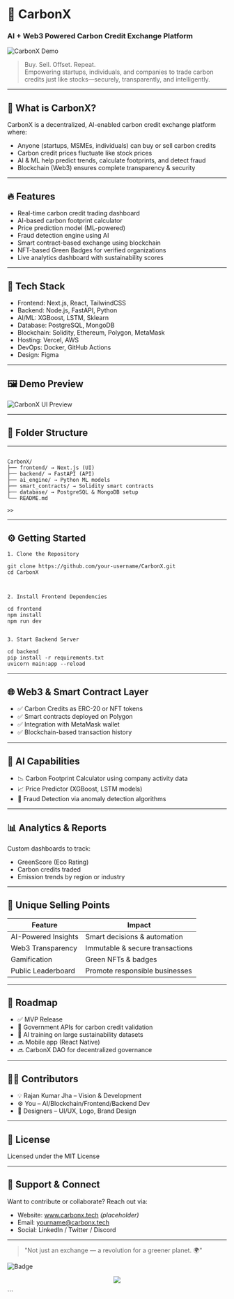 
# 🌿 CarbonX

### AI + Web3 Powered Carbon Credit Exchange Platform

![CarbonX Demo](https://media.giphy.com/media/E7wWQMW76zGy1wVR8I/giphy.gif)

> Buy. Sell. Offset. Repeat.  
> Empowering startups, individuals, and companies to trade carbon credits just like stocks—securely, transparently, and intelligently.

---

## 🌱 What is CarbonX?

CarbonX is a decentralized, AI-enabled carbon credit exchange platform where:

- Anyone (startups, MSMEs, individuals) can buy or sell carbon credits  
- Carbon credit prices fluctuate like stock prices  
- AI & ML help predict trends, calculate footprints, and detect fraud  
- Blockchain (Web3) ensures complete transparency & security  

---

## 🔥 Features

- Real-time carbon credit trading dashboard  
- AI-based carbon footprint calculator  
- Price prediction model (ML-powered)  
- Fraud detection engine using AI  
- Smart contract-based exchange using blockchain  
- NFT-based Green Badges for verified organizations  
- Live analytics dashboard with sustainability scores  

---

## 🧠 Tech Stack

- Frontend: Next.js, React, TailwindCSS  
- Backend: Node.js, FastAPI, Python  
- AI/ML: XGBoost, LSTM, Sklearn  
- Database: PostgreSQL, MongoDB  
- Blockchain: Solidity, Ethereum, Polygon, MetaMask  
- Hosting: Vercel, AWS  
- DevOps: Docker, GitHub Actions  
- Design: Figma  

---

## 🖼️ Demo Preview




![CarbonX UI Preview](https://media.giphy.com/media/5z7rJoa3bNqZI6UeUo/giphy.gif)

---

## 📁 Folder Structure

----
```

CarbonX/
├── frontend/ → Next.js (UI)
├── backend/ → FastAPI (API)
├── ai_engine/ → Python ML models
├── smart_contracts/ → Solidity smart contracts
├── database/ → PostgreSQL & MongoDB setup
└── README.md

>>
```
---

## ⚙️ Getting Started
```
1. Clone the Repository

git clone https://github.com/your-username/CarbonX.git
cd CarbonX



2. Install Frontend Dependencies

cd frontend
npm install
npm run dev


3. Start Backend Server

cd backend
pip install -r requirements.txt
uvicorn main:app --reload

```
---

## 🌐 Web3 & Smart Contract Layer

- ✅ Carbon Credits as ERC-20 or NFT tokens  
- ✅ Smart contracts deployed on Polygon  
- ✅ Integration with MetaMask wallet  
- ✅ Blockchain-based transaction history  

---

## 🤖 AI Capabilities

- 📉 Carbon Footprint Calculator using company activity data  
- 📈 Price Predictor (XGBoost, LSTM models)  
- 🚨 Fraud Detection via anomaly detection algorithms  

---

## 📊 Analytics & Reports

Custom dashboards to track:

- GreenScore (Eco Rating)  
- Carbon credits traded  
- Emission trends by region or industry  

---

## 🌟 Unique Selling Points

| Feature               | Impact                          |
|----------------------|----------------------------------|
| AI-Powered Insights  | Smart decisions & automation     |
| Web3 Transparency    | Immutable & secure transactions  |
| Gamification         | Green NFTs & badges              |
| Public Leaderboard   | Promote responsible businesses   |

---

## 📌 Roadmap

- ✅ MVP Release  
- 🚧 Government APIs for carbon credit validation  
- 🚧 AI training on large sustainability datasets  
- 🔜 Mobile app (React Native)  
- 🔜 CarbonX DAO for decentralized governance  

---

## 👨‍💻 Contributors

- 💡 Rajan Kumar Jha – Vision & Development  
- ⚙️ You – AI/Blockchain/Frontend/Backend Dev  
- 🎨 Designers – UI/UX, Logo, Brand Design  

---

## 📄 License

Licensed under the MIT License

---

## 🙌 Support & Connect

Want to contribute or collaborate? Reach out via:

- Website: www.carbonx.tech *(placeholder)*  
- Email: yourname@carbonx.tech  
- Social: LinkedIn / Twitter / Discord  

---

> "Not just an exchange — a revolution for a greener planet. 🌍"

![Badge](https://img.shields.io/badge/Built%20with-AI%20+%20Web3-4B8BBE?style=for-the-badge&logo=ethereum&logoColor=white)
<p align="center"> <img src="https://img.shields.io/badge/Built%20with-AI%20+%20Web3-4B8BBE?style=for-the-badge&logo=ethereum&logoColor=white"/> </p> ```


